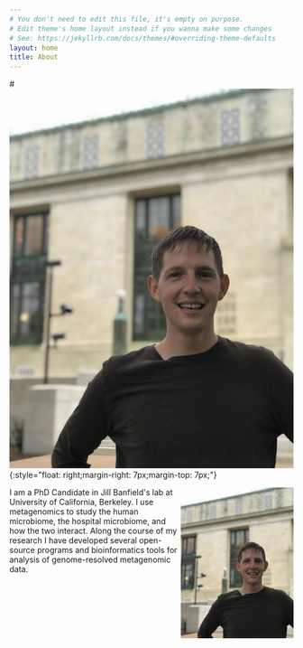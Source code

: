 ```yaml
---
# You don't need to edit this file, it's empty on purpose.
# Edit theme's home layout instead if you wanna make some changes
# See: https://jekyllrb.com/docs/themes/#overriding-theme-defaults
layout: home
title: About
---
```


#![Headshot](/images/IMG_3142.jpg){:style="float: right;margin-right: 7px;margin-top: 7px;"}

<img src="/images/IMG_3142.jpg" alt="Drawing" style="width: 200px; float: right;"/>

I am a PhD Candidate in Jill Banfield's lab at University of California, Berkeley. I use metagenomics to study the human microbiome, the hospital microbiome, and how the two interact. Along the course of my research I have developed several open-source programs and bioinformatics tools for analysis of genome-resolved metagenomic data.
